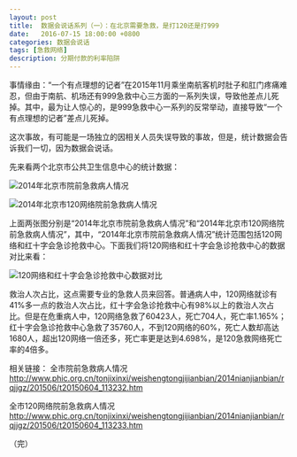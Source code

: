 ```yaml
---
layout: post
title:  数据会说话系列（一）：在北京需要急救，是打120还是打999
date:   2016-07-15 18:00:00 +0800
categories: 数据会说话
tags: [急救网络]
description: 分期付款的利率陷阱
---
```


事情缘由：“一个有点理想的记者”在2015年11月乘坐南航客机时肚子和肛门疼痛难忍，但由于南航、机场还有999急救中心三方面的一系列失误，导致他差点儿死掉。其中，最为让人惊心的，是999急救中心一系列的反常举动，直接导致“一个有点理想的记者”差点儿死掉。

这次事故，有可能是一场独立的因相关人员失误导致的事故，但是，统计数据会告诉我们一切，因为数据会说话。

先来看两个北京市公共卫生信息中心的统计数据：

![2014年北京市院前急救病人情况](http://upload-images.jianshu.io/upload_images/1428493-9b7e2f52031a2510?imageMogr2/auto-orient/strip%7CimageView2/2/w/1240)

![2014年北京市120网络院前急救病人情况](http://upload-images.jianshu.io/upload_images/1428493-c8c8c99c18fb6a95?imageMogr2/auto-orient/strip%7CimageView2/2/w/1240)

上面两张图分别是“2014年北京市院前急救病人情况”和“2014年北京市120网络院前急救病人情况”，其中，“2014年北京市院前急救病人情况”统计范围包括120网络和红十字会急诊抢救中心。下面我们将120网络和红十字会急诊抢救中心的数据对比来看：

![120网络和红十字会急诊抢救中心数据对比](http://upload-images.jianshu.io/upload_images/1428493-e9c3d7cc8af33ba8?imageMogr2/auto-orient/strip%7CimageView2/2/w/1240)

救治人次占比，这点需要专业的急救人员来回答。普通病人中，120网络就诊有41%多一点的救治人次占比，红十字会急诊抢救中心有98%以上的救治人次占比。但是在危重病人中，120网络急救了60423人，死亡704人，死亡率1.165%；红十字会急诊抢救中心急救了35760人，不到120网络的60%，死亡人数却高达1680人，超出120网络一倍还多，死亡率更是达到4.698%，是120急救网络死亡率的4倍多。

相关链接：
全市院前急救病人情况
http://www.phic.org.cn/tonjixinxi/weishengtongjijianbian/2014nianjianbian/rqjjgz/201506/t20150604_113232.htm

全市120网络院前急救病人情况
http://www.phic.org.cn/tonjixinxi/weishengtongjijianbian/2014nianjianbian/rqjjgz/201506/t20150604_113233.htm

（完）
